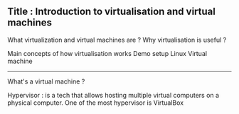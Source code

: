 ## Title : Introduction to virtualisation and virtual machines

What virtualization and virtual machines are ?
Why virtualisation is useful ?

Main concepts of how virtualisation works 
Demo setup Linux Virtual machine

<hr>

What's a virtual machine ?

<p>Hypervisor : is a tech that allows hosting multiple virtual computers on a physical computer. One of the most hypervisor is VirtualBox </p>
